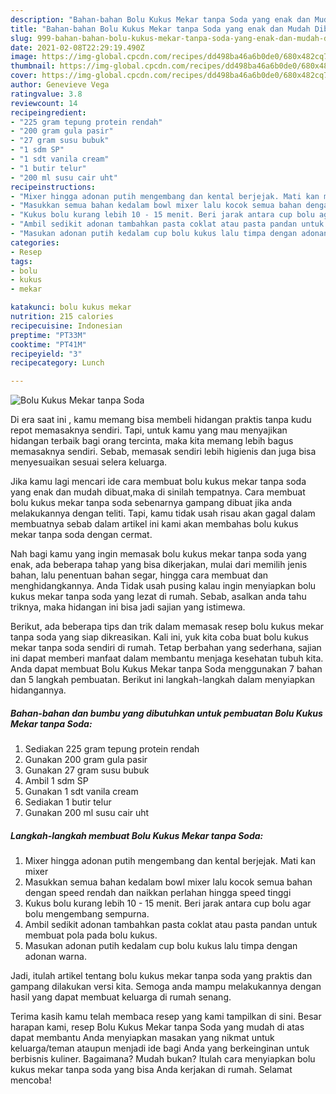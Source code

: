 ```yaml
---
description: "Bahan-bahan Bolu Kukus Mekar tanpa Soda yang enak dan Mudah Dibuat"
title: "Bahan-bahan Bolu Kukus Mekar tanpa Soda yang enak dan Mudah Dibuat"
slug: 999-bahan-bahan-bolu-kukus-mekar-tanpa-soda-yang-enak-dan-mudah-dibuat
date: 2021-02-08T22:29:19.490Z
image: https://img-global.cpcdn.com/recipes/dd498ba46a6b0de0/680x482cq70/bolu-kukus-mekar-tanpa-soda-foto-resep-utama.jpg
thumbnail: https://img-global.cpcdn.com/recipes/dd498ba46a6b0de0/680x482cq70/bolu-kukus-mekar-tanpa-soda-foto-resep-utama.jpg
cover: https://img-global.cpcdn.com/recipes/dd498ba46a6b0de0/680x482cq70/bolu-kukus-mekar-tanpa-soda-foto-resep-utama.jpg
author: Genevieve Vega
ratingvalue: 3.8
reviewcount: 14
recipeingredient:
- "225 gram tepung protein rendah"
- "200 gram gula pasir"
- "27 gram susu bubuk"
- "1 sdm SP"
- "1 sdt vanila cream"
- "1 butir telur"
- "200 ml susu cair uht"
recipeinstructions:
- "Mixer hingga adonan putih mengembang dan kental berjejak. Mati kan mixer"
- "Masukkan semua bahan kedalam bowl mixer lalu kocok semua bahan dengan speed rendah dan naikkan perlahan hingga speed tinggi"
- "Kukus bolu kurang lebih 10 - 15 menit. Beri jarak antara cup bolu agar bolu mengembang sempurna."
- "Ambil sedikit adonan tambahkan pasta coklat atau pasta pandan untuk membuat pola pada bolu kukus."
- "Masukan adonan putih kedalam cup bolu kukus lalu timpa dengan adonan warna."
categories:
- Resep
tags:
- bolu
- kukus
- mekar

katakunci: bolu kukus mekar 
nutrition: 215 calories
recipecuisine: Indonesian
preptime: "PT33M"
cooktime: "PT41M"
recipeyield: "3"
recipecategory: Lunch

---
```



![Bolu Kukus Mekar tanpa Soda](https://img-global.cpcdn.com/recipes/dd498ba46a6b0de0/680x482cq70/bolu-kukus-mekar-tanpa-soda-foto-resep-utama.jpg)

Di era  saat ini , kamu memang bisa membeli hidangan praktis tanpa kudu repot memasaknya sendiri. Tapi, untuk kamu yang mau menyajikan hidangan terbaik bagi orang tercinta, maka kita memang lebih bagus memasaknya sendiri. Sebab, memasak sendiri lebih higienis dan juga bisa menyesuaikan sesuai selera keluarga.

Jika kamu lagi mencari ide cara membuat bolu kukus mekar tanpa soda yang enak dan mudah dibuat,maka di sinilah tempatnya. Cara membuat bolu kukus mekar tanpa soda  sebenarnya gampang dibuat jika anda melakukannya dengan teliti. Tapi, kamu tidak usah risau akan gagal dalam membuatnya 
sebab dalam artikel ini kami akan membahas bolu kukus mekar tanpa soda dengan cermat.  



Nah bagi kamu yang ingin memasak bolu kukus mekar tanpa soda yang enak, ada beberapa tahap yang bisa dikerjakan, mulai dari memilih jenis bahan, lalu penentuan bahan segar, hingga cara membuat dan menghidangkannya. Anda Tidak usah pusing kalau ingin menyiapkan bolu kukus mekar tanpa soda yang lezat di rumah. Sebab, asalkan anda  tahu triknya, maka hidangan ini bisa jadi sajian yang istimewa.

Berikut, ada beberapa tips dan trik dalam memasak resep bolu kukus mekar tanpa soda yang siap dikreasikan. Kali ini, yuk kita coba buat bolu kukus mekar tanpa soda sendiri di rumah. Tetap berbahan yang sederhana, sajian ini dapat memberi manfaat dalam membantu menjaga kesehatan tubuh kita. Anda dapat membuat Bolu Kukus Mekar tanpa Soda menggunakan 7 bahan dan 5 langkah pembuatan. Berikut ini langkah-langkah dalam menyiapkan hidangannya.

<!--inarticleads1-->

##### Bahan-bahan dan bumbu yang dibutuhkan untuk pembuatan Bolu Kukus Mekar tanpa Soda:

1. Sediakan 225 gram tepung protein rendah
1. Gunakan 200 gram gula pasir
1. Gunakan 27 gram susu bubuk
1. Ambil 1 sdm SP
1. Gunakan 1 sdt vanila cream
1. Sediakan 1 butir telur
1. Gunakan 200 ml susu cair uht




<!--inarticleads2-->

##### Langkah-langkah membuat Bolu Kukus Mekar tanpa Soda:

1. Mixer hingga adonan putih mengembang dan kental berjejak. Mati kan mixer
1. Masukkan semua bahan kedalam bowl mixer lalu kocok semua bahan dengan speed rendah dan naikkan perlahan hingga speed tinggi
1. Kukus bolu kurang lebih 10 - 15 menit. Beri jarak antara cup bolu agar bolu mengembang sempurna.
1. Ambil sedikit adonan tambahkan pasta coklat atau pasta pandan untuk membuat pola pada bolu kukus.
1. Masukan adonan putih kedalam cup bolu kukus lalu timpa dengan adonan warna.




Jadi, itulah artikel tentang  bolu kukus mekar tanpa soda  yang praktis dan gampang dilakukan versi kita. Semoga anda mampu melakukannya dengan hasil yang dapat membuat keluarga di rumah senang. 

Terima kasih kamu telah membaca resep yang kami tampilkan di sini. Besar harapan kami, resep  Bolu Kukus Mekar tanpa Soda yang mudah di atas dapat membantu Anda menyiapkan masakan yang nikmat untuk keluarga/teman ataupun menjadi ide bagi Anda yang berkeinginan untuk berbisnis kuliner. Bagaimana? Mudah bukan? Itulah cara menyiapkan bolu kukus mekar tanpa soda yang bisa Anda kerjakan di rumah. Selamat mencoba!


